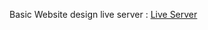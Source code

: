 Basic Website design
live server : <a href="https://mdroniahamed.github.io/BasicShop/" traget="_blanck" > Live Server </a> 
